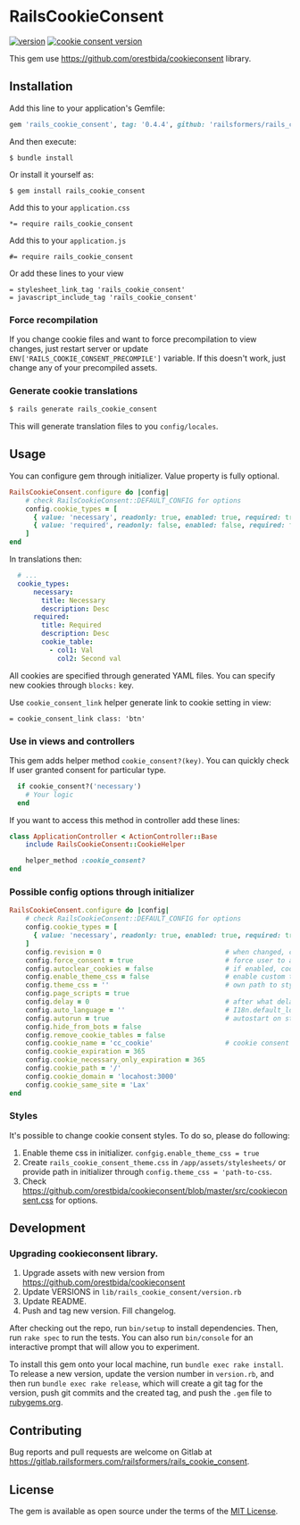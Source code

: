 # RailsCookieConsent
[![version](https://img.shields.io/badge/version-0.4.2-brightgreen)](https://img.shields.io/badge/version-0.4.0-brightgreen)
[![cookie consent version](https://img.shields.io/badge/cookie%20consent%20version-2.8.0-informational)](https://github.com/orestbida/cookieconsent/releases/tag/v2.8.0)


This gem use https://github.com/orestbida/cookieconsent library.

## Installation

Add this line to your application's Gemfile:

```ruby
gem 'rails_cookie_consent', tag: '0.4.4', github: 'railsformers/rails_cookie_consent'
```

And then execute:

    $ bundle install

Or install it yourself as:

    $ gem install rails_cookie_consent


Add this to your `application.css`

    *= require rails_cookie_consent

Add this to your `application.js`

    #= require rails_cookie_consent

Or add these lines to your view

    = stylesheet_link_tag 'rails_cookie_consent'
    = javascript_include_tag 'rails_cookie_consent'

### Force recompilation

If you change cookie files and want to force precompilation to view changes, just restart server or update `ENV['RAILS_COOKIE_CONSENT_PRECOMPILE']` variable. If this doesn't work, just change any of your precompiled assets.

### Generate cookie translations
```bash
$ rails generate rails_cookie_consent
```

This will generate translation files to you `config/locales`.

## Usage

You can configure gem through initializer. Value property is fully optional.

```ruby
RailsCookieConsent.configure do |config|
    # check RailsCookieConsent::DEFAULT_CONFIG for options
    config.cookie_types = [
      { value: 'necessary', readonly: true, enabled: true, required: true },
      { value: 'required', readonly: false, enabled: false, required: false }
    ]
end
```

In translations then:

```yaml
  # ...
  cookie_types:
      necessary:
        title: Necessary
        description: Desc
      required:
        title: Required
        description: Desc
        cookie_table:
          - col1: Val
            col2: Second val

```

All cookies are specified through generated YAML files. You can specify new cookies through `blocks:` key.


Use `cookie_consent_link` helper generate link to cookie setting in view:

    = cookie_consent_link class: 'btn'

### Use in views and controllers

This gem adds helper method `cookie_consent?(key)`. You can quickly check If user granted consent for particular type.
```ruby
  if cookie_consent?('necessary')
    # Your logic
  end
```

If you want to access this method in controller add these lines:

```ruby
class ApplicationController < ActionController::Base
    include RailsCookieConsent::CookieHelper

    helper_method :cookie_consent?
end
```

### Possible config options through initializer

```ruby
RailsCookieConsent.configure do |config|
    # check RailsCookieConsent::DEFAULT_CONFIG for options
    config.cookie_types = [
      { value: 'necessary', readonly: true, enabled: true, required: true }
    ]
    config.revision = 0                               # when changed, cookie consent is displayed again for all users
    config.force_consent = true                       # force user to accept or deny consent before page is accessible
    config.autoclear_cookies = false                  # if enabled, cookies names must be specified in yaml table in first column
    config.enable_theme_css = false                   # enable custom theme from rails_cookie_consent.css or theme_css path
    config.theme_css = ''                             # own path to styled consent theme stylesheet
    config.page_scripts = true
    config.delay = 0                                  # after what delay to show cookie consent
    config.auto_language = ''                         # I18n.default_locale is used if empty
    config.autorun = true                             # autostart on startup
    config.hide_from_bots = false
    config.remove_cookie_tables = false
    config.cookie_name = 'cc_cookie'                  # cookie consent key
    config.cookie_expiration = 365
    config.cookie_necessary_only_expiration = 365
    config.cookie_path = '/'
    config.cookie_domain = 'locahost:3000'
    config.cookie_same_site = 'Lax'
end
```

### Styles

It's possible to change cookie consent styles. To do so, please do following:
1. Enable theme css in initializer. `confgig.enable_theme_css = true`
2. Create `rails_cookie_consent_theme.css` in `/app/assets/stylesheets/` or provide path in initializer through `config.theme_css = 'path-to-css`.
3. Check https://github.com/orestbida/cookieconsent/blob/master/src/cookieconsent.css for options.

## Development

### Upgrading cookieconsent library.
1. Upgrade assets with new version from https://github.com/orestbida/cookieconsent
2. Update VERSIONS in `lib/rails_cookie_consent/version.rb`
3. Update README.
4. Push and tag new version. Fill changelog.

After checking out the repo, run `bin/setup` to install dependencies. Then, run `rake spec` to run the tests. You can also run `bin/console` for an interactive prompt that will allow you to experiment.

To install this gem onto your local machine, run `bundle exec rake install`. To release a new version, update the version number in `version.rb`, and then run `bundle exec rake release`, which will create a git tag for the version, push git commits and the created tag, and push the `.gem` file to [rubygems.org](https://rubygems.org).

## Contributing

Bug reports and pull requests are welcome on Gitlab at https://gitlab.railsformers.com/railsformers/rails_cookie_consent.

## License

The gem is available as open source under the terms of the [MIT License](https://opensource.org/licenses/MIT).

